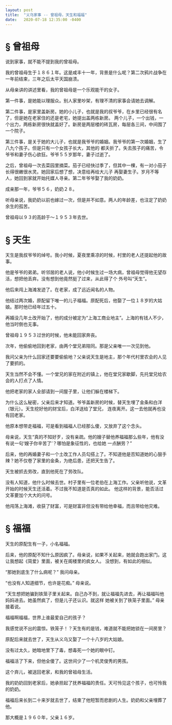 ```yaml
---
layout: post
title:  "义乌家事 -- 曾祖母，天生和福福"
date:   2020-07-18 12:35:00 -0400
---
```


# § 曾祖母

说到家事，就不能不提到我的曾祖母。

我的曾祖母生于１８６１年。这是咸丰十一年，背景是什么呢？第二次鸦片战争在一年前结束，三年之后太平天国崩溃。

从母亲讲的讲述里看，我的曾祖母是一个乐观能干的女子。

第一件事，是她能以理服众。别人家里吵架，有理不清的家事会请她去调解。

第二件事，是家里盖新房。她的小儿子，也就是我的叔爷爷，在乡里已经很有名了，但是她在老家住的还是老宅，她提出盖两栋新房。
两个儿子，一个出钱，一个出力，两栋新房很快就盖好了。新房是两层楼的砖瓦房，每层各三间，中间围了一个院子。

第三件事，是关于她的大儿子，也就是我爷爷的婚姻。我爷爷的第一次婚姻，生了八九个孩子。但是只有一个女孩子长大，其他的
都夭折了。失去孩子的痛苦，令爷爷和妻子伤心欲狂。爷爷５５岁那年，妻子过逝了。

之后，曾祖母一次去菜园里摘菜。茄子已经快过季了，但其中一棵，有一对小茄子长得很嫩很水灵。她回家后想了想，决意给再给大儿子
再娶妻生子。岁月不等人，她回到家就开始托媒人寻亲。第二年爷爷娶了我的奶奶。

成亲那一年，爷爷５６，奶奶２８。

听母亲说，我奶奶以前也嫁过一次，但是并不如意。两人的年龄差，也注定了奶奶余生的孤苦。

曾祖母以９３的高龄于～１９５３年去世。


# § 天生

天生是我叔爷爷的绰号。我小时候，夏夜里乘凉的时候，村里的老人还提起他的故事。

他是爷爷的弟弟。听邻居的老人说，他小时候生过一场大病，曾祖母觉得他无望存活，想把他丢弃。没有想到他竟然挺了过来，从此得了个
外号叫“天生”。

他后来闯上海滩发迹了。在老家，成了远近闻名的人物。

他结过两次婚，原配留下唯一的儿子福福。原配死后，他娶了一位１８岁的大姑娘。那时他已经年过五十。

再婚没几年土改开始了，他的成分被定为“上海工商业地主”。上海的有钱人不少，他当时倒也无事。

曾祖母１９５３过世的时候，他未能回家奔丧。

次年，他偷偷地回到老家，由两个堂兄弟陪同。那是父亲唯一一次见到他。

我问父亲为什么回家还要要偷偷地？父亲说天生是地主，那个年代村里农会的人见了要抓的。

天生当然不会不懂。一个堂兄的家在附近的镇上，他在堂兄家歇脚，先托堂兄给农会的人打点了人情。

他把老家的家人全部请到一间屋子里，让他们躲在楼梯下。

为什么这么秘密，父亲后来才知道。爷爷盖新房的时候，替天生埋了金条和白洋（银元）。天生挖好他的财宝后，白洋送给了堂兄，
连夜离开。这一去他就再也没有回老家。

他原本想带走福福，可是看到福福人已经那么傻，又放弃了这个念头。

母亲说，天生“真的不知好歹，没有亲疏。他的嫂子替他养福福那么些年，他有没有说一句‘嫂子你辛苦了’？哪怕是象征性的，也给她
一点酬劳？”

后来，他的再婚妻子和一个土改工作人员勾搭上了。不知道他是否知道她的心狠手辣？她不仅卷了家里的金条，为绝后患，还把天生告了。

天生被抓去劳改，直到他死在了劳改队。

没有人知道，他什么时候去世。村子里有一位老伯在上海工作。父亲听他说，文革开始的时候天生还活着。不过我不知道是否真的如此。
他这样的背景，能否活过文革要加个大大的问号。

他闯荡上海滩，收获了财富，可是财富非但没有带给他幸福，而且带给他灾难。


# § 福福

天生的原配生有一子，小名福福。

后来，他的原配不知什么原因疯了。母亲说，如果不关起来，她就会跑出家门。这让我想起《简爱》里面，被关在阁楼里的疯女人。
没想到，有如此的相似。

“那她到底生了什么病呢？” 我问母亲。

“也没有人知道细节，也许是花痴。” 母亲说。

“天生想把她骗到铁笼子里关起来。自己办不到，就让福福先进去，再让福福叫他妈妈进去。她虽然疯了，但是儿子还认识。就这样
她被关到了铁笼子里面。” 母亲接着说。

福福啊福福，世界上谁最爱自己的孩子？

我感觉说不出的震惊。铁笼子！？天生有的是钱，难道就不能把她锁在一间房里？

原配后来就去世了，天生从义乌又娶了一个十八岁的大姑娘。

没有过太久，她暗地里下了毒，想毒死一个她的眼中钉。

福福活了下来，但他全傻了。这世间少了一个机灵俊秀的男孩。

这个弃儿，被送回老家，和我的曾祖母生活。

我的奶奶回到老家后，她承担起了抚养福福的责任。天可怜见这个孩子，也可怜我的奶奶。

福福后来长到二十来岁就去世了，结束了他短暂而悲剧的人生。奶奶和父亲埋葬了他。

那大概是１９６０年，父亲１６岁。

